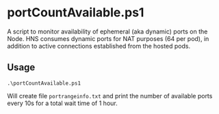 # portCountAvailable.ps1
A script to monitor availability of ephemeral (aka dynamic) ports on the Node. HNS consumes dynamic ports for NAT purposes (64 per pod), in addition to active connections established from the hosted pods. 

## Usage
```
.\portCountAvailable.ps1
```
Will create file `portrangeinfo.txt` and print the number of available ports every 10s for a total wait time of 1 hour.